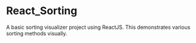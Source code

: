 # React_Sorting
A basic sorting visualizer project using ReactJS. This demonstrates various sorting methods visually.
